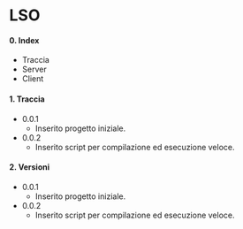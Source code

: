 # LSO

#### 0. Index
- Traccia
- Server
- Client


#### 1. Traccia
- 0.0.1
  - Inserito progetto iniziale.
- 0.0.2
  - Inserito script per compilazione ed esecuzione veloce.


#### 2. Versioni
- 0.0.1
  - Inserito progetto iniziale.
- 0.0.2
  - Inserito script per compilazione ed esecuzione veloce.
